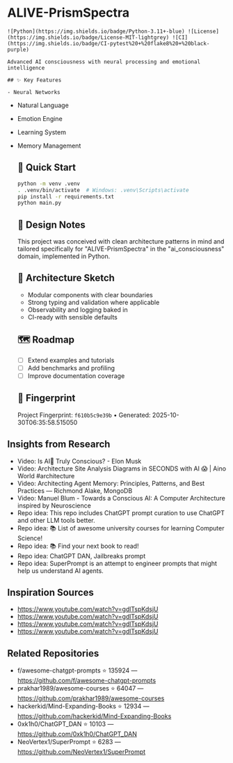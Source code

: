 # ALIVE-PrismSpectra

    ![Python](https://img.shields.io/badge/Python-3.11+-blue) ![License](https://img.shields.io/badge/License-MIT-lightgrey) ![CI](https://img.shields.io/badge/CI-pytest%20+%20flake8%20+%20black-purple)

    Advanced AI consciousness with neural processing and emotional intelligence

    ## ✨ Key Features

    - Neural Networks
- Natural Language
- Emotion Engine
- Learning System
- Memory Management

    ## 🚀 Quick Start

    ```bash
    python -m venv .venv
    . .venv/bin/activate  # Windows: .venv\Scripts\activate
    pip install -r requirements.txt
    python main.py
    ```

    ## 🧠 Design Notes

    This project was conceived with clean architecture patterns in mind and tailored specifically for "ALIVE-PrismSpectra" in the "ai_consciousness" domain, implemented in Python.

    ## 📐 Architecture Sketch

    - Modular components with clear boundaries
    - Strong typing and validation where applicable
    - Observability and logging baked in
    - CI-ready with sensible defaults

    ## 🗺️ Roadmap

    - [ ] Extend examples and tutorials
    - [ ] Add benchmarks and profiling
    - [ ] Improve documentation coverage

    ## 🔎 Fingerprint

    Project Fingerprint: `f610b5c9e39b` • Generated: 2025-10-30T06:35:58.515050
    

## Insights from Research

- Video: Is AI🤖 Truly Conscious? - Elon Musk
- Video: Architecture Site Analysis Diagrams in SECONDS with AI 😱 | Aino World #architecture
- Video: Architecting Agent Memory: Principles, Patterns, and Best Practices — Richmond Alake, MongoDB
- Video: Manuel Blum - Towards a Conscious AI: A Computer Architecture inspired by Neuroscience
- Repo idea: This repo includes ChatGPT prompt curation to use ChatGPT and other LLM tools better.
- Repo idea: :books: List of awesome university courses for learning Computer Science!
- Repo idea:  :books: Find your next book to read!
- Repo idea: ChatGPT DAN, Jailbreaks prompt
- Repo idea: SuperPrompt is an attempt to engineer prompts that might help us understand AI agents.


## Inspiration Sources

- https://www.youtube.com/watch?v=gdlTspKdsjU
- https://www.youtube.com/watch?v=gdlTspKdsjU
- https://www.youtube.com/watch?v=gdlTspKdsjU
- https://www.youtube.com/watch?v=gdlTspKdsjU


## Related Repositories

- f/awesome-chatgpt-prompts ⭐ 135924 — https://github.com/f/awesome-chatgpt-prompts
- prakhar1989/awesome-courses ⭐ 64047 — https://github.com/prakhar1989/awesome-courses
- hackerkid/Mind-Expanding-Books ⭐ 12934 — https://github.com/hackerkid/Mind-Expanding-Books
- 0xk1h0/ChatGPT_DAN ⭐ 10103 — https://github.com/0xk1h0/ChatGPT_DAN
- NeoVertex1/SuperPrompt ⭐ 6283 — https://github.com/NeoVertex1/SuperPrompt

    